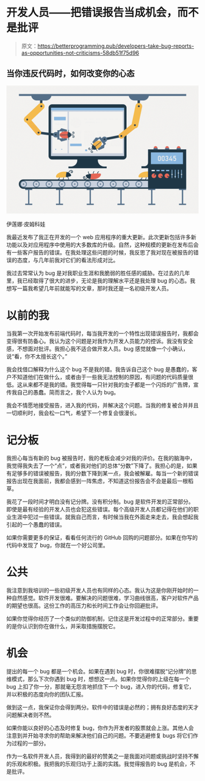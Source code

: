 # 开发人员——把错误报告当成机会，而不是批评

> 原文：<https://betterprogramming.pub/developers-take-bug-reports-as-opportunities-not-criticisms-58db51f75d96>

## 当你违反代码时，如何改变你的心态

![](img/077420bda2069686eecfdb3dd1068e4e.png)

伊莲娜·皮姆科娃

我最近发布了我正在开发的一个 web 应用程序的重大更新。此次更新包括许多新功能以及对应用程序中使用的大多数库的升级。自然，这种规模的更新在发布后会有一些客户报告的错误。在我处理这些问题的时候，我反思了我对现在被报告的错误的态度，与几年前我对它们的看法形成对比。

我过去常常认为 bug 是对我职业生涯和我脆弱的胜任感的威胁。在过去的几年里，我已经取得了很大的进步，无论是我的理解水平还是我处理 bug 的心态。我想写一篇我希望几年前就能写的文章，那时我还是一名初级开发人员。

# 以前的我

当我第一次开始发布前端代码时，每当我开发的一个特性出现错误报告时，我都会变得很有防备心。我认为这个问题是对我作为开发人员能力的控诉。我没有安全感，不想面对批评。我担心我不适合做开发人员。bug 感觉就像一个小确认，说“看，你不太擅长这个。”

我会找借口解释为什么这个 bug 不是我的错。我告诉自己这个 bug 是愚蠢的，客户不知道他们在做什么，或者由于一些我无法控制的原因，有问题的代码质量很低。这从来都不是我的错。我觉得每一只针对我的虫子都是一个闪烁的广告牌，宣传我自己的愚蠢。简而言之，我个人认为 bug。

我会不情愿地接受报告，进入我的代码，并解决这个问题。当我的修复被合并并且一切顺利时，我会松一口气，希望下一个修复会很漫长。

# 记分板

我担心每当有新的 bug 被报告时，我的老板会减少对我的评价。在我的脑海中，我觉得我失去了一个“点”，或者我对他们的总体“分数”下降了。我担心的是，如果有足够多的错误被报告，我的分数下降到某一点，我会被解雇。每当一个新的错误报告出现在我面前，我都会感到一阵焦虑，不知道这份报告会不会是最后一根稻草。

我花了一段时间才明白没有记分牌。没有积分制。bug 是软件开发的正常部分。即使是最有经验的开发人员也会犯这些错误。每个高级开发人员都记得在他们的职业生涯中犯过一些错误。就我自己而言，有时候当我在外面走来走去，我会想起我引起的一个愚蠢的错误。

如果你需要更多的保证，看看任何流行的 GitHub 回购的问题部分。如果在你写的代码中发现了 bug，你就在一个好公司里。

# 公共

我注意到我培训的一些初级开发人员也有同样的心态。我认为这是你刚开始时的一种自然感觉。软件开发很难。要解决的问题很难，学习曲线很高，客户对软件产品的期望也很高。这份工作的高压力和长时间工作会让你回避批评。

如果你觉得你经历了一个类似的防御机制，记住这是开发过程中的正常部分。重要的是你认识到你在做什么，并采取措施摆脱它。

# 机会

提出的每一个 bug 都是一个机会。如果在遇到 bug 时，你很难摆脱“记分牌”的思维模式，那么下次你遇到 bug 时，想想这一点。如果你觉得你的上级在每一个 bug 上扣了你一分，那就毫无怨言地抓住下一个 bug，进入你的代码，修复它，并以积极的态度向你的团队汇报。

做到这一点，我保证你会得到两分。软件中的错误是必然的；拥有良好态度的天才问题解决者则不然。

如果你能以良好的心态及时修复 bug，你作为开发者的股票就会上涨。其他人会注意到并开始寻求你的帮助来解决他们自己的问题。不要逃避修复 bugs 将它们作为过程的一部分。

作为一名软件开发人员，我得到的最好的赞美之一是我面对问题或挑战时坚持不懈的乐观和积极。我把我的乐观归功于上面的实践。我觉得报告的 bug 是机会，不是批评。